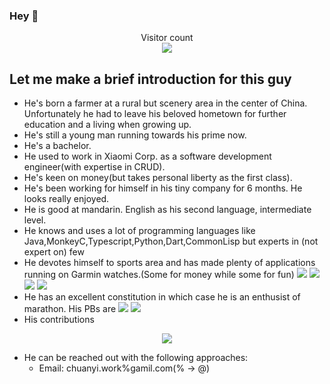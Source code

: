 ### Hey 👋

<p align="center">
  Visitor count<br>
  <img src="https://profile-counter.glitch.me/Likenttt/count.svg" />
</p>

## Let me make a brief introduction for this guy

- He's born a farmer at a rural but scenery area in the center of China. Unfortunately he had to leave his beloved hometown for further education and a living when growing up.
- He's still a young man running towards his prime now.
- He's a bachelor.
- He used to work in Xiaomi Corp. as a software development engineer(with expertise in CRUD).
- He's keen on money(but takes personal liberty as the first class).
- He's been working for himself in his tiny company for 6 months. He looks really enjoyed.
- He is good at mandarin. English as his second language, intermediate level.
- He knows and uses a lot of programming languages like Java,MonkeyC,Typescript,Python,Dart,CommonLisp but experts in (not expert on) few
- He devotes himself to sports area and has made plenty of applications running on Garmin watches.(Some for money while some for fun) <img src="https://img.shields.io/badge/dynamic/json?color=green&label=JumpJump&query=downloads&url=https%3A%2F%2Fciqstats.li2niu.com%2Fapi%2Fstats%3Fappid%3Ddc6ceca8-6ec6-49f2-b711-4ebc0d347177%26domain%3Dall"/> <img src="https://img.shields.io/badge/dynamic/json?color=red&label=Watchface%20Manjianghong&?style=flat-square&query=downloads&url=https%3A%2F%2Fciqstats.li2niu.com%2Fapi%2Fstats%3Fappid%3Dcc66ca6d-96bb-442e-96a9-4a514b8ccd7c%26domain%3Dall"/><img src="https://img.shields.io/badge/dynamic/json?color=green&label=Watchface%20Obvious&query=downloads&url=https%3A%2F%2Fciqstats.li2niu.com%2Fapi%2Fstats%3Fappid%3D9c9c31b1-d080-4c47-955a-496f9435ac32%26domain%3Dall"/> <img src="https://img.shields.io/badge/dynamic/json?color=red&label=Widget%20Static%20QR%20Code&query=downloads&url=https%3A%2F%2Fciqstats.li2niu.com%2Fapi%2Fstats%3Fappid%3D7a8d8132-72d1-47db-aceb-612a92d0692e%26domain%3Dall"/>
- He has an excellent constitution in which case he is an enthusist of marathon. His PBs are <img src="https://img.shields.io/badge/Marathon_PB-3:21:15-green"/> <img src="https://img.shields.io/badge/Half_Marathon_PB-1:33:12-red"/>
- His contributions
<p align="center">
  <img align="center" src="https://github-readme-stats.vercel.app/api?username=likenttt&show_icons=true&count_private=true&include_all_commits=true" />
</p>

- He can be reached out with the following approaches:
  - Email: chuanyi.work%gamil.com(% -> @)
